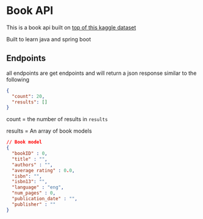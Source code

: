 # Book API

This is a book api built on [top of this kaggle dataset](https://www.kaggle.com/datasets/jealousleopard/goodreadsbooks?resource=download)

Built to learn java and spring boot

## Endpoints
all endpoints are get endpoints and will return a json response similar to the following
```json
{
  "count": 20,
  "results": []
}
```
count = the number of results in `results`

results = An array of book models

```json
// Book model
{
  "bookID" : 0,
  "title" : "",
  "authors" : "",
  "average rating" : 0.0,
  "isbn": "",
  "isbn13": "",
  "language" : "eng",
  "num_pages" : 0,
  "publication_date" : "",
  "publisher" : ""
}
```